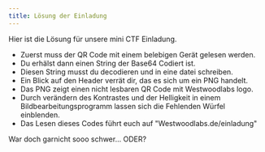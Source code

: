 ```yaml
---
title: Lösung der Einladung
---
```


Hier ist die Lösung für unsere mini CTF Einladung.

- Zuerst muss der QR Code mit einem belebigen Gerät gelesen werden.
- Du erhälst dann einen String der Base64 Codiert ist.
- Diesen String musst du decodieren und in eine datei schreiben.
- Ein Blick auf den Header verrät dir, das es sich um ein PNG handelt.
- Das PNG zeigt einen nicht lesbaren QR Code mit Westwoodlabs logo.
- Durch verändern des Kontrastes und der Helligkeit in einem Bildbearbeitungsprogramm lassen sich die Fehlenden Würfel einblenden.
- Das Lesen dieses Codes führt euch auf "Westwoodlabs.de/einladung"

War doch garnicht sooo schwer... ODER?